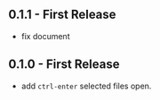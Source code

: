 ## 0.1.1 - First Release
* fix document

## 0.1.0 - First Release
* add `ctrl-enter` selected files open.

